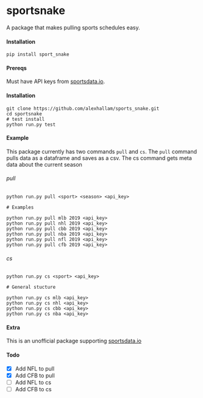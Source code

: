 # sportsnake

A package that makes pulling sports schedules easy. 

#### Installation

```
pip install sport_snake
```

#### Prereqs

Must have API keys from [sportsdata.io](https://sportsdata.io/developers/getting-started). 

#### Installation

```
git clone https://github.com/alexhallam/sports_snake.git
cd sportsnake
# test install
python run.py test
```

#### Example 

This package currently has two commands `pull` and `cs`. The `pull` command
pulls data as a dataframe and saves as a csv. The cs command gets meta data
about the current season

###### pull

`python run.py pull <sport> <season> <api_key>`

```
# Examples 

python run.py pull mlb 2019 <api_key>
python run.py pull nhl 2019 <api_key>
python run.py pull cbb 2019 <api_key>
python run.py pull nba 2019 <api_key>
python run.py pull nfl 2019 <api_key>
python run.py pull cfb 2019 <api_key>
```

###### cs 

`python run.py cs <sport> <api_key>`

```
# General stucture 

python run.py cs mlb <api_key>
python run.py cs nhl <api_key>
python run.py cs cbb <api_key>
python run.py cs nba <api_key>
```

#### Extra

This is an unofficial package supporting [sportsdata.io](https://sportsdata.io/developers/getting-started)

#### Todo

- [x] Add NFL to pull
- [x] Add CFB to pull
- [ ] Add NFL to cs
- [ ] Add CFB to cs
